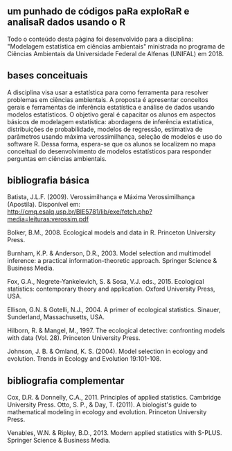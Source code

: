 ## um punhado de códigos paRa exploRaR e analisaR dados usando o R 

Todo o conteúdo desta página foi desenvolvido para a disciplina: "Modelagem estatística em ciências ambientais" ministrada no programa de Ciências Ambientais da Universidade Federal de Alfenas (UNIFAL) em 2018. 

## bases conceituais

A disciplina visa usar a estatística para como ferramenta para resolver
problemas em ciências ambientais. A proposta é apresentar conceitos gerais e ferramentas de
inferência estatística e análise de dados usando modelos estatísticos. O objetivo geral é capacitar
os alunos em aspectos básicos de modelagem estatística: abordagens de inferência estatística,
distribuições de probabilidade, modelos de regressão, estimativa de parâmetros usando máxima
verossimilhança, seleção de modelos e uso do software R. Dessa forma, espera-se que os alunos
se localizem no mapa conceitual do desenvolvimento de modelos estatísticos para responder
perguntas em ciências ambientais.

## bibliografia básica

Batista, J.L.F. (2009). Verossimilhança e Máxima Verossimilhança (Apostila). Disponível em:
http://cmq.esalq.usp.br/BIE5781/lib/exe/fetch.php?media=leituras:verossim.pdf

Bolker, B.M., 2008. Ecological models and data in R. Princeton University Press.

Burnham, K.P. & Anderson, D.R., 2003. Model selection and multimodel inference: a practical
information-theoretic approach. Springer Science &amp; Business Media.

Fox, G.A., Negrete-Yankelevich, S. &amp; Sosa, V.J. eds., 2015. Ecological statistics: contemporary
theory and application. Oxford University Press, USA.

Ellison, G.N. & Gotelli, N.J., 2004. A primer of ecological statistics. Sinauer, Sunderland,
Massachusetts, USA.

Hilborn, R. & Mangel, M., 1997. The ecological detective: confronting models with data (Vol.
28). Princeton University Press.

Johnson, J. B. & Omland, K. S. (2004). Model selection in ecology and evolution. Trends in
Ecology and Evolution 19:101-108.

## bibliografia complementar

Cox, D.R. & Donnelly, C.A., 2011. Principles of applied statistics. Cambridge University Press.
Otto, S. P., &amp; Day, T. (2011). A biologist's guide to mathematical modeling in ecology and
evolution. Princeton University Press.

Venables, W.N. & Ripley, B.D., 2013. Modern applied statistics with S-PLUS. Springer Science & Business Media.


